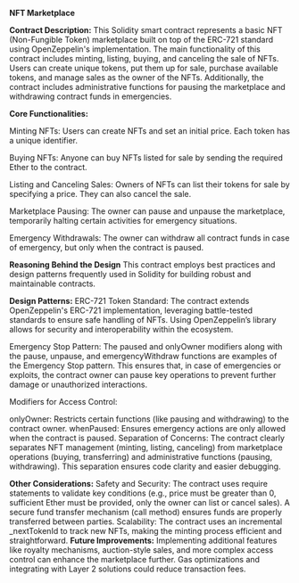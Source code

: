 **NFT Marketplace**

**Contract Description:**
This Solidity smart contract represents a basic NFT (Non-Fungible Token) marketplace built on top of the ERC-721 standard using OpenZeppelin's implementation. The main functionality of this contract includes minting, listing, buying, and canceling the sale of NFTs. Users can create unique tokens, put them up for sale, purchase available tokens, and manage sales as the owner of the NFTs. Additionally, the contract includes administrative functions for pausing the marketplace and withdrawing contract funds in emergencies.

**Core Functionalities:**

Minting NFTs:
Users can create NFTs and set an initial price. Each token has a unique identifier.

Buying NFTs:
Anyone can buy NFTs listed for sale by sending the required Ether to the contract.

Listing and Canceling Sales:
Owners of NFTs can list their tokens for sale by specifying a price. They can also cancel the sale.

Marketplace Pausing:
The owner can pause and unpause the marketplace, temporarily halting certain activities for emergency situations.

Emergency Withdrawals:
The owner can withdraw all contract funds in case of emergency, but only when the contract is paused.

**Reasoning Behind the Design**
This contract employs best practices and design patterns frequently used in Solidity for building robust and maintainable contracts.

**Design Patterns:**
ERC-721 Token Standard:
The contract extends OpenZeppelin's ERC-721 implementation, leveraging battle-tested standards to ensure safe handling of NFTs. Using OpenZeppelin’s library allows for security and interoperability within the ecosystem.

Emergency Stop Pattern:
The paused and onlyOwner modifiers along with the pause, unpause, and emergencyWithdraw functions are examples of the Emergency Stop pattern. This ensures that, in case of emergencies or exploits, the contract owner can pause key operations to prevent further damage or unauthorized interactions.

Modifiers for Access Control:

onlyOwner: Restricts certain functions (like pausing and withdrawing) to the contract owner.
whenPaused: Ensures emergency actions are only allowed when the contract is paused.
Separation of Concerns:
The contract clearly separates NFT management (minting, listing, canceling) from marketplace operations (buying, transferring) and administrative functions (pausing, withdrawing). This separation ensures code clarity and easier debugging.

**Other Considerations:**
Safety and Security:
The contract uses require statements to validate key conditions (e.g., price must be greater than 0, sufficient Ether must be provided, only the owner can list or cancel sales).
A secure fund transfer mechanism (call method) ensures funds are properly transferred between parties.
Scalability:
The contract uses an incremental _nextTokenId to track new NFTs, making the minting process efficient and straightforward.
**Future Improvements:**
Implementing additional features like royalty mechanisms, auction-style sales, and more complex access control can enhance the marketplace further.
Gas optimizations and integrating with Layer 2 solutions could reduce transaction fees.
